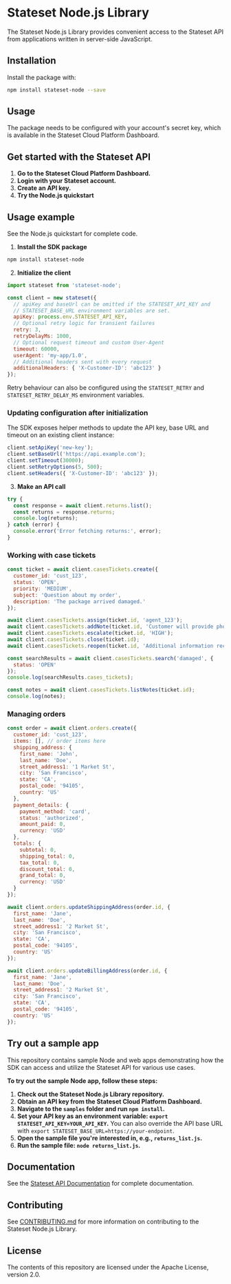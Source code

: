 # Stateset Node.js Library

The Stateset Node.js Library provides convenient access to the Stateset API from applications written in server-side JavaScript.

## Installation

Install the package with:

```bash
npm install stateset-node --save
```

## Usage

The package needs to be configured with your account's secret key, which is available in the Stateset Cloud Platform Dashboard.

## Get started with the Stateset API

1. **Go to the Stateset Cloud Platform Dashboard.**
2. **Login with your Stateset account.**
3. **Create an API key.**
4. **Try the Node.js quickstart**

## Usage example

See the Node.js quickstart for complete code.

1. **Install the SDK package**

```bash
npm install stateset-node
```

2. **Initialize the client**

```javascript
import stateset from 'stateset-node';

const client = new stateset({
  // apiKey and baseUrl can be omitted if the STATESET_API_KEY and
  // STATESET_BASE_URL environment variables are set.
  apiKey: process.env.STATESET_API_KEY,
  // Optional retry logic for transient failures
  retry: 3,
  retryDelayMs: 1000,
  // Optional request timeout and custom User-Agent
  timeout: 60000,
  userAgent: 'my-app/1.0',
  // Additional headers sent with every request
  additionalHeaders: { 'X-Customer-ID': 'abc123' }
});
```

Retry behaviour can also be configured using the `STATESET_RETRY` and
`STATESET_RETRY_DELAY_MS` environment variables.

### Updating configuration after initialization

The SDK exposes helper methods to update the API key, base URL and timeout on an existing client instance:

```javascript
client.setApiKey('new-key');
client.setBaseUrl('https://api.example.com');
client.setTimeout(30000);
client.setRetryOptions(5, 500);
client.setHeaders({ 'X-Customer-ID': 'abc123' });
```

3. **Make an API call**

```javascript
try {
  const response = await client.returns.list();
  const returns = response.returns;
  console.log(returns);
} catch (error) {
  console.error('Error fetching returns:', error);
}
```

### Working with case tickets

```javascript
const ticket = await client.casesTickets.create({
  customer_id: 'cust_123',
  status: 'OPEN',
  priority: 'MEDIUM',
  subject: 'Question about my order',
  description: 'The package arrived damaged.'
});

await client.casesTickets.assign(ticket.id, 'agent_123');
await client.casesTickets.addNote(ticket.id, 'Customer will provide photos.');
await client.casesTickets.escalate(ticket.id, 'HIGH');
await client.casesTickets.close(ticket.id);
await client.casesTickets.reopen(ticket.id, 'Additional information received.');

const searchResults = await client.casesTickets.search('damaged', {
  status: 'OPEN'
});
console.log(searchResults.cases_tickets);

const notes = await client.casesTickets.listNotes(ticket.id);
console.log(notes);
```

### Managing orders

```javascript
const order = await client.orders.create({
  customer_id: 'cust_123',
  items: [], // order items here
  shipping_address: {
    first_name: 'John',
    last_name: 'Doe',
    street_address1: '1 Market St',
    city: 'San Francisco',
    state: 'CA',
    postal_code: '94105',
    country: 'US'
  },
  payment_details: {
    payment_method: 'card',
    status: 'authorized',
    amount_paid: 0,
    currency: 'USD'
  },
  totals: {
    subtotal: 0,
    shipping_total: 0,
    tax_total: 0,
    discount_total: 0,
    grand_total: 0,
    currency: 'USD'
  }
});

await client.orders.updateShippingAddress(order.id, {
  first_name: 'Jane',
  last_name: 'Doe',
  street_address1: '2 Market St',
  city: 'San Francisco',
  state: 'CA',
  postal_code: '94105',
  country: 'US'
});

await client.orders.updateBillingAddress(order.id, {
  first_name: 'Jane',
  last_name: 'Doe',
  street_address1: '2 Market St',
  city: 'San Francisco',
  state: 'CA',
  postal_code: '94105',
  country: 'US'
});
```

## Try out a sample app

This repository contains sample Node and web apps demonstrating how the SDK can access and utilize the Stateset API for various use cases.

**To try out the sample Node app, follow these steps:**

1. **Check out the Stateset Node.js Library repository.**
2. **Obtain an API key from the Stateset Cloud Platform Dashboard.**
3. **Navigate to the `samples` folder and run `npm install`.**
4. **Set your API key as an environment variable: `export STATESET_API_KEY=YOUR_API_KEY`.**
   You can also override the API base URL with `export STATESET_BASE_URL=https://your-endpoint`.
5. **Open the sample file you're interested in, e.g., `returns_list.js`.**
6. **Run the sample file: `node returns_list.js`.**

## Documentation

See the [Stateset API Documentation](https://docs.stateset.io) for complete documentation.

## Contributing

See [CONTRIBUTING.md](https://github.com/stateset/stateset-node/blob/main/CONTRIBUTING.md) for more information on contributing to the Stateset Node.js Library.

## License

The contents of this repository are licensed under the Apache License, version 2.0.